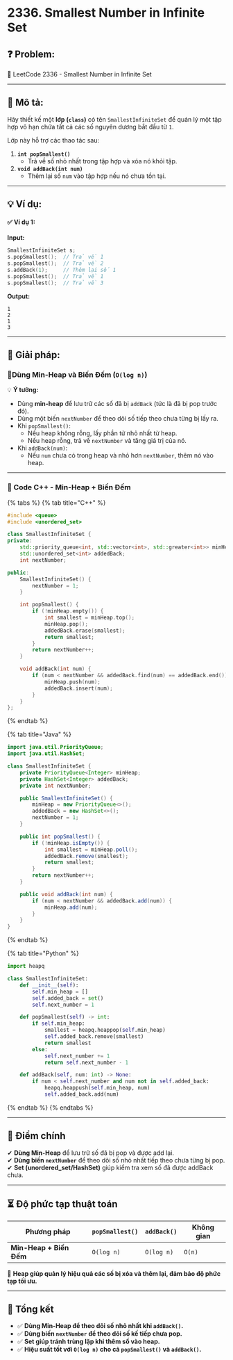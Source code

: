 # 2336. Smallest Number in Infinite Set

## **❓ Problem:**

🔗 LeetCode 2336 - Smallest Number in Infinite Set

***

## **📝 Mô tả:**

Hãy thiết kế một **lớp (`class`)** có tên `SmallestInfiniteSet` để quản lý một tập hợp vô hạn chứa tất cả các số nguyên dương bắt đầu từ `1`.

Lớp này hỗ trợ các thao tác sau:

1. **`int popSmallest()`**
   * Trả về số nhỏ nhất trong tập hợp và xóa nó khỏi tập.
2. **`void addBack(int num)`**
   * Thêm lại số `num` vào tập hợp nếu nó chưa tồn tại.

***

## **💡 Ví dụ:**

#### ✅ **Ví dụ 1:**

**Input:**

```cpp
SmallestInfiniteSet s;
s.popSmallest();  // Trả về 1
s.popSmallest();  // Trả về 2
s.addBack(1);     // Thêm lại số 1
s.popSmallest();  // Trả về 1
s.popSmallest();  // Trả về 3
```

**Output:**

```
1
2
1
3
```

***

## **🚀 Giải pháp:**&#x20;

### **🔗Dùng Min-Heap và Biến Đếm (`O(log n)`)**

💡 **Ý tưởng:**

* Dùng **min-heap** để lưu trữ các số đã bị `addBack` (tức là đã bị pop trước đó).
* Dùng một biến `nextNumber` để theo dõi số tiếp theo chưa từng bị lấy ra.
* Khi `popSmallest()`:
  * Nếu heap không rỗng, lấy phần tử nhỏ nhất từ heap.
  * Nếu heap rỗng, trả về `nextNumber` và tăng giá trị của nó.
* Khi `addBack(num)`:
  * Nếu `num` chưa có trong heap và nhỏ hơn `nextNumber`, thêm nó vào heap.

***

### **📜 Code C++ - Min-Heap + Biến Đếm**

{% tabs %}
{% tab title="C++" %}
```cpp
#include <queue>
#include <unordered_set>

class SmallestInfiniteSet {
private:
    std::priority_queue<int, std::vector<int>, std::greater<int>> minHeap;
    std::unordered_set<int> addedBack;
    int nextNumber;

public:
    SmallestInfiniteSet() {
        nextNumber = 1;
    }

    int popSmallest() {
        if (!minHeap.empty()) {
            int smallest = minHeap.top();
            minHeap.pop();
            addedBack.erase(smallest);
            return smallest;
        }
        return nextNumber++;
    }

    void addBack(int num) {
        if (num < nextNumber && addedBack.find(num) == addedBack.end()) {
            minHeap.push(num);
            addedBack.insert(num);
        }
    }
};
```
{% endtab %}

{% tab title="Java" %}
```java
import java.util.PriorityQueue;
import java.util.HashSet;

class SmallestInfiniteSet {
    private PriorityQueue<Integer> minHeap;
    private HashSet<Integer> addedBack;
    private int nextNumber;

    public SmallestInfiniteSet() {
        minHeap = new PriorityQueue<>();
        addedBack = new HashSet<>();
        nextNumber = 1;
    }

    public int popSmallest() {
        if (!minHeap.isEmpty()) {
            int smallest = minHeap.poll();
            addedBack.remove(smallest);
            return smallest;
        }
        return nextNumber++;
    }

    public void addBack(int num) {
        if (num < nextNumber && addedBack.add(num)) {
            minHeap.add(num);
        }
    }
}
```
{% endtab %}

{% tab title="Python" %}
```python
import heapq

class SmallestInfiniteSet:
    def __init__(self):
        self.min_heap = []
        self.added_back = set()
        self.next_number = 1

    def popSmallest(self) -> int:
        if self.min_heap:
            smallest = heapq.heappop(self.min_heap)
            self.added_back.remove(smallest)
            return smallest
        else:
            self.next_number += 1
            return self.next_number - 1

    def addBack(self, num: int) -> None:
        if num < self.next_number and num not in self.added_back:
            heapq.heappush(self.min_heap, num)
            self.added_back.add(num)
```
{% endtab %}
{% endtabs %}

***

## **🎯 Điểm chính**

✔ **Dùng Min-Heap** để lưu trữ số đã bị pop và được add lại.\
✔ **Dùng biến `nextNumber`** để theo dõi số nhỏ nhất tiếp theo chưa từng bị pop.\
✔ **Set (unordered\_set/HashSet)** giúp kiểm tra xem số đã được addBack chưa.

***

## **⏳ Độ phức tạp thuật toán**

| Phương pháp             | `popSmallest()` | `addBack()` | Không gian |
| ----------------------- | --------------- | ----------- | ---------- |
| **Min-Heap + Biến Đếm** | `O(log n)`      | `O(log n)`  | `O(n)`     |

🚀 **Heap giúp quản lý hiệu quả các số bị xóa và thêm lại, đảm bảo độ phức tạp tối ưu.**

***

## **📌 Tổng kết**

* ✅ **Dùng Min-Heap để theo dõi số nhỏ nhất khi `addBack()`.**
* ✅ **Dùng biến `nextNumber` để theo dõi số kế tiếp chưa pop.**
* ✅ **Set giúp tránh trùng lặp khi thêm số vào heap.**
* ✅ **Hiệu suất tốt với `O(log n)` cho cả `popSmallest()` và `addBack()`.**
